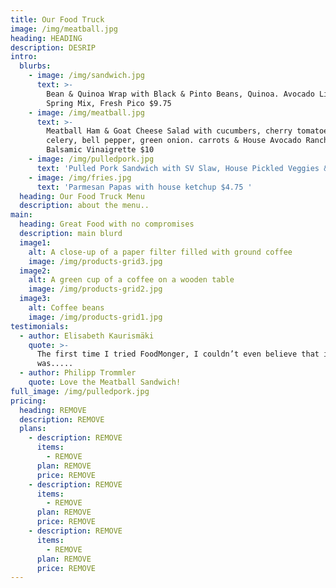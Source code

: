 ```yaml
---
title: Our Food Truck
image: /img/meatball.jpg
heading: HEADING
description: DESRIP
intro:
  blurbs:
    - image: /img/sandwich.jpg
      text: >-
        Bean & Quinoa Wrap with Black & Pinto Beans, Quinoa. Avocado Lime Sauce.
        Spring Mix, Fresh Pico $9.75 
    - image: /img/meatball.jpg
      text: >-
        Meatball Ham & Goat Cheese Salad with cucumbers, cherry tomatoes,
        celery, bell pepper, green onion. carrots & House Avocado Ranch or
        Balsamic Vinaigrette $10 
    - image: /img/pulledpork.jpg
      text: 'Pulled Pork Sandwich with SV Slaw, House Pickled Veggies & BBQ Sauce $9 '
    - image: /img/fries.jpg
      text: 'Parmesan Papas with house ketchup $4.75 '
  heading: Our Food Truck Menu
  description: about the menu..
main:
  heading: Great Food with no compromises
  description: main blurd
  image1:
    alt: A close-up of a paper filter filled with ground coffee
    image: /img/products-grid3.jpg
  image2:
    alt: A green cup of a coffee on a wooden table
    image: /img/products-grid2.jpg
  image3:
    alt: Coffee beans
    image: /img/products-grid1.jpg
testimonials:
  - author: Elisabeth Kaurismäki
    quote: >-
      The first time I tried FoodMonger, I couldn’t even believe that it
      was.....
  - author: Philipp Trommler
    quote: Love the Meatball Sandwich!
full_image: /img/pulledpork.jpg
pricing:
  heading: REMOVE
  description: REMOVE
  plans:
    - description: REMOVE
      items:
        - REMOVE
      plan: REMOVE
      price: REMOVE
    - description: REMOVE
      items:
        - REMOVE
      plan: REMOVE
      price: REMOVE
    - description: REMOVE
      items:
        - REMOVE
      plan: REMOVE
      price: REMOVE
---
```


